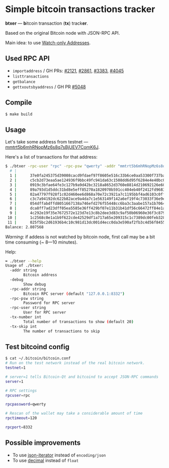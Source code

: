 Simple bitcoin transactions tracker
===================================
**btxer** — **b**itcoin transaction (**tx**) track**er**.

Based on the original Bitcoin node with JSON-RPC API.

Main idea: to use [Watch-only Addresses](https://blog.blockchain.com/2016/05/31/how-to-use-watch-only-addresses/).

Used RPC API
------------

* `importaddress` / GH PRs: [#2121](https://github.com/bitcoin/bitcoin/pull/2121), [#2861](https://github.com/bitcoin/bitcoin/pull/2861),  [#3383](https://github.com/bitcoin/bitcoin/pull/3383), [#4045](https://github.com/bitcoin/bitcoin/pull/4045)
* `listtransactions`
* `getbalance`
* `gettxoutsbyaddress` / GH PR [#5048](https://github.com/bitcoin/bitcoin/pull/5048)


Compile
-------

```bash
$ make build
```

Usage
-----

Let's take some address from testnet — [mmtrt5b6mhRNopMz6s8q7sBjUEV7ComK6J](https://www.blocktrail.com/tBTC/address/mmtrt5b6mhRNopMz6s8q7sBjUEV7ComK6J).

Here's a list of transactions for that address:
```bash
$ ./btxer -rpc-user "rpc" -rpc-psw "qwerty" -addr "mmtrt5b6mhRNopMz6s8q7sBjUEV7ComK6J"
  # |                                                                  txid |  category |         amount |                          time |
  1 |      37e0fa245375d39008cacd9fdaef97f8605e516c33b6ce0aa53300f737ba1d40 |   receive |       0.162500 | 2017-09-12 10:16:31 +0300 MSK |
  2 |      c5cb2d73eaa5ae124936f9bbc49fc941da63c1508dd6d95f6284e4e40bc07ed1 |   receive |       0.081250 | 2017-09-12 10:24:08 +0300 MSK |
  3 |      0919c3bfae64fe3c127b9a9d42bc3218a8652d3760e8814d210692126e6097a0 |   receive |       0.040625 | 2017-09-12 11:03:10 +0300 MSK |
  4 |      89a793d1d5ddc31bd8e5eff85270a1820970b591cc404eb40f2412fd9683db69 |   receive |       0.002539 | 2017-09-12 14:34:31 +0300 MSK |
  5 |      02a47797f928f1c02d460ee6d868a70e72c3921a7c1195bbf4ad6103c0ff9f88 |   receive |       0.001270 | 2017-09-12 14:37:03 +0300 MSK |
  6 |      c3c7a94192dc622b82ace9a4da7c1e563149f142a6ef19f4c73033f36e9ef6c1 |   receive |       0.000635 | 2017-09-12 14:39:00 +0300 MSK |
  7 |      054dffabdffd8051667138a746efd276f55448cc6ba3c3aabe157a1b70640a17 |   receive |       1.300000 | 2017-09-12 14:48:25 +0300 MSK |
  8 |      dca8ff7ad23dff05ea5585e36ff429bf07e11b31b41df56c66472ff84e1a4888 |   receive |       0.650000 | 2017-09-12 15:02:48 +0300 MSK |
  9 |      4c292e19f35e7672572e123d7e13c8b2dee3d83c9af50b06960e36f3c8796d3f |   receive |       0.162500 | 2017-09-12 15:15:10 +0300 MSK |
 10 |      1c2568c0e1a1b9f622cde42529df1a717a65e209315c1c7389dc00feb328d509 |   receive |       0.325000 | 2017-09-12 15:11:10 +0300 MSK |
 11 |      025f5bc2d61936b4c10c981d13dc001d4ecc0da3e590af2fb3c4d56f84555992 |   receive |       0.081250 | 2017-09-12 15:17:00 +0300 MSK |
Balance: 2.807568
```

*Warning*: if addess is not watched by bitcoin node, first call may be a bit
time consuming (~ 8—10 minutes).

Help:

```bash
➥ ./btxer --help
Usage of ./btxer:
  -addr string
    	Bitcoin address
  -debug
    	Show debug
  -rpc-addr string
    	Bitcoin RPC server (default "127.0.0.1:8332")
  -rpc-psw string
    	Password for RPC server
  -rpc-user string
    	User for RPC server
  -tx-number int
    	Total number of transactions to show (default 20)
  -tx-skip int
    	The number of transactions to skip
```


Test bitcoind config
--------------------

```bash
$ cat ~/.bitcoin/bitcoin.conf 
# Run on the test network instead of the real bitcoin network.
testnet=1

# server=1 tells Bitcoin-Qt and bitcoind to accept JSON-RPC commands
server=1

# RPC settings
rpcuser=rpc

rpcpassword=qwerty

# Rescan of the wallet may take a considerable amount of time
rpctimeout=120

rpcport=8332
```


Possible improvements
---------------------

* To use [json-iterator](https://github.com/json-iterator/go) instead of `encoding/json`
* To use [decimal](https://github.com/shopspring/decimal) instead of `float`